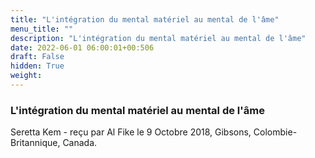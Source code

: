 ```yaml
---
title: "L'intégration du mental matériel au mental de l'âme"
menu_title: ""
description: "L'intégration du mental matériel au mental de l'âme"
date: 2022-06-01 06:00:01+00:506
draft: False
hidden: True
weight:
---
```

### L'intégration du mental matériel au mental de l'âme

Seretta Kem - reçu par Al Fike le 9 Octobre 2018, Gibsons, Colombie-Britannique, Canada.



